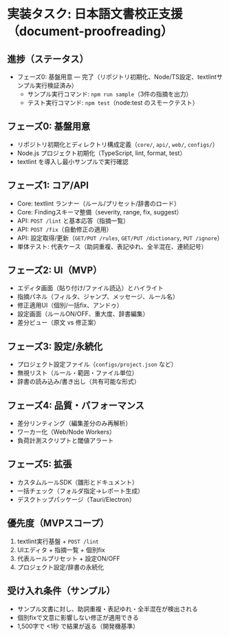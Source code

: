 # 実装タスク: 日本語文書校正支援（document-proofreading）

## 進捗（ステータス）
- フェーズ0: 基盤用意 — 完了（リポジトリ初期化、Node/TS設定、textlintサンプル実行検証済み）
  - サンプル実行コマンド: `npm run sample`（3件の指摘を出力）
  - テスト実行コマンド: `npm test`（node:test のスモークテスト）

## フェーズ0: 基盤用意
- リポジトリ初期化とディレクトリ構成定義（`core/`, `api/`, `web/`, `configs/`）
- Node.js プロジェクト初期化（TypeScript, lint, format, test）
- textlint を導入し最小サンプルで実行確認

## フェーズ1: コア/API
- Core: textlint ランナー（ルール/プリセット/辞書のロード）
- Core: Findingスキーマ整備（severity, range, fix, suggest）
- API: `POST /lint` と基本応答（指摘一覧）
- API: `POST /fix`（自動修正の適用）
- API: 設定取得/更新（`GET/PUT /rules`, `GET/PUT /dictionary`, `PUT /ignore`）
- 単体テスト: 代表ケース（助詞重複、表記ゆれ、全半混在、連続記号）

## フェーズ2: UI（MVP）
- エディタ画面（貼り付け/ファイル読込）とハイライト
- 指摘パネル（フィルタ、ジャンプ、メッセージ、ルール名）
- 修正適用UI（個別/一括fix、アンドゥ）
- 設定画面（ルールON/OFF、重大度、辞書編集）
- 差分ビュー（原文 vs 修正案）

## フェーズ3: 設定/永続化
- プロジェクト設定ファイル（`configs/project.json` など）
- 無視リスト（ルール・範囲・ファイル単位）
- 辞書の読み込み/書き出し（共有可能な形式）

## フェーズ4: 品質・パフォーマンス
- 差分リンティング（編集差分のみ再解析）
- ワーカー化（Web/Node Workers）
- 負荷計測スクリプトと閾値アラート

## フェーズ5: 拡張
- カスタムルールSDK（雛形とドキュメント）
- 一括チェック（フォルダ指定→レポート生成）
- デスクトップパッケージ（Tauri/Electron）

## 優先度（MVPスコープ）
1. textlint実行基盤 + `POST /lint`
2. UIエディタ + 指摘一覧 + 個別fix
3. 代表ルールプリセット + 設定ON/OFF
4. プロジェクト設定/辞書の永続化

## 受け入れ条件（サンプル）
- サンプル文書に対し、助詞重複・表記ゆれ・全半混在が検出される
- 個別fixで文意に影響しない修正が適用できる
- 1,500字で <1秒 で結果が返る（開発機基準）
